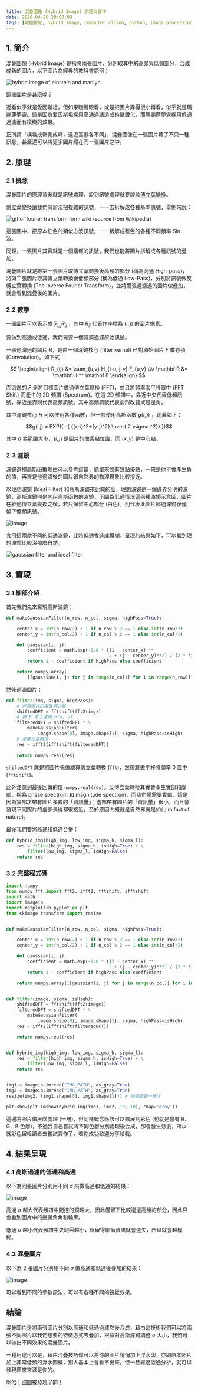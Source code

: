 ```yaml
---
title: 混疊圖像 (Hybrid Image) 原理與實作
date: 2020-04-26 20:00:00
tags: [電腦視覺, hybrid image, computer vision, python, image processing]
---
```


## 1. 簡介

混疊圖像 (Hybrid Image) 是指將兩張圖片，分別取其中的高頻與低頻部分，合成成新的圖片，以下圖片為經典的教科書範例：

![hybrid image of einstein and marilyn](https://user-images.githubusercontent.com/18013815/80302650-d2a87900-87dd-11ea-90f8-1d24e3db275d.png)

這張圖片是甚麼呢？

近看似乎就是愛因斯坦，但如果瞇著眼看，或是把圖片弄得很小再看，似乎就是瑪麗蓮夢露。這是因為愛因斯坦採用高通過濾造成特徵銳化，而瑪麗蓮夢露採用低通過濾而有模糊的效果。

正所謂「橫看成嶺側成峰，遠近高低各不同」，混疊圖像在一張圖片藏了不只一種訊息，甚至還可以將更多圖片藏在同一張圖片之中。

## 2. 原理

### 2.1 概念

混疊圖片的原理背後就是訊號處理，說到訊號處理就要談談[傅立葉變換](https://zh.wikipedia.org/wiki/%E5%82%85%E9%87%8C%E5%8F%B6%E5%8F%98%E6%8D%A2)。

傅立葉變換讓我們有辦法把複雜的訊號，一一去拆解成各種基本訊號，舉例來說：

![gif of fourier transform form wiki](https://upload.wikimedia.org/wikipedia/commons/7/72/Fourier_transform_time_and_frequency_domains_%28small%29.gif)
(source from Wikipedia)

這張圖中，把原本紅色的類似方波訊號，一一拆解成藍色的各種不同頻率 Sin 波。

同理，一張圖片其實就是一個複雜的訊號，我們也能將圖片拆解成各種訊號的疊加。

混疊圖片就是將第一張圖片取傅立葉轉換後高頻的部分 (稱為高通 High-pass)，將第二張圖片取其傅立葉轉換後低頻部分 (稱為低通 Low-Pass)，分別將訊號做反傅立葉轉換 (The Inverse Fourier Transform)，並將兩張過濾過的圖片做疊加，就會看到混疊後的圖片。

### 2.2 數學

一張圖片可以表示成 $\sum_{i, j}R_{ij}$ ，其中 $R_{ij}$ 代表作座標為 $(i, j)$ 的圖片像素。

要做到高通或低通，我們需要一個濾鏡過濾原始訊號。

一張過濾過的圖片 $R$，是由一個濾鏡核心 (filter kernel) $H$ 對原始圖片 $F$ 做卷積 (Convolution)。如下式：

$$
\begin{align}
R_{ij}  &= \sum_{u,v} H_{i-u, j-v} F_{u,v} \\\\
\mathbf R &= \mathbf H ** \mathbf F
\end{align}
$$

而這邊的 $F$ 是將目標圖片做過傅立葉轉換 (FFT)，並且將頻率零平移置中 (FFT Shift) 而產生的 2D 頻譜 (Spectrum)。在這 2D 頻譜中，靠近中央代表低頻訊號，靠近邊界則代表高頻訊號。其中高頻訊號代表劇烈改變或是邊角。

其中濾鏡核心 $H$ 可以使用各種函數，但一般使用高斯函數 $g(i,j)$ ，定義如下：

$$g(i,j) = EXP({ -{ {(x-i)^2+(y-j)^2} \over{ 2 \sigma ^2}} })$$

其中 $\sigma$ 為範圍大小，$(i, j)$ 是圖片的像素點位置，而 $(x, y)$ 是中心點。

### 2.3 濾鏡

濾鏡選擇高斯函數理由可以參考[這篇](https://dsp.stackexchange.com/questions/3002/why-are-gaussian-filters-used-as-low-pass-filters-in-image-processing)，簡單來說有幾點優點，一來是他不會產生負的值，再來是他過濾後的圖片跟自然界的物理現象比較接近。

以理想濾鏡  (Ideal Filter) 和高斯濾鏡來比較的話，理想濾鏡是一個邊界分明的濾鏡，高斯濾鏡則是套用高斯函數的濾鏡。下圖為低通情況這兩種濾鏡示意圖，圖片在經過傅立葉變換之後，若只保留中心部分 (白色)，則代表此圖片經過濾鏡後僅留下低頻訊號。

![image](https://user-images.githubusercontent.com/18013815/80313634-a9f4a380-881e-11ea-9de2-1526ac3b1692.png)

套用這兩款不同的低通濾鏡，此時低通會造成模糊，呈現的結果如下，可以看到理想濾鏡比較沒那麼自然。

![gaussian filter and ideal filter](https://user-images.githubusercontent.com/18013815/80313337-ee7f3f80-881c-11ea-8ba3-c69df565e8e0.png)

## 3. 實現

### 3.1 細部介紹

首先我們先來實現高斯濾鏡：

```py
def makeGaussianFilter(n_row, n_col, sigma, highPass=True):

    center_x = int(n_row/2) + 1 if n_row % 2 == 1 else int(n_row/2)
    center_y = int(n_col/2) + 1 if n_col % 2 == 1 else int(n_col/2)

    def gaussian(i, j):
        coefficient = math.exp(-1.0 * ((i - center_x) **
                                       2 + (j - center_y)**2) / (2 * sigma**2))
        return 1 - coefficient if highPass else coefficient

    return numpy.array(
        [[gaussian(i, j) for j in range(n_col)] for i in range(n_row)])
```

然後過濾圖片：

```py
def filter(img, sigma, highPass):
    # 計算圖片的離散傅立葉
    shiftedDFT = fftshift(fft2(img))
    # 將 F 乘上濾鏡 H(u, v)
    filteredDFT = shiftedDFT * \
        makeGaussianFilter(
            image.shape[0], image.shape[1], sigma, highPass=isHigh)
    # 反傅立葉轉換
    res = ifft2(ifftshift(filteredDFT))
    
    return numpy.real(res)
```

`shiftedDFT` 就是將圖片先做離算傅立葉轉換 (`fft`)，然後將做平移將頻率 0 置中 (`fftshift`)。

此外注意到最後回傳的值 `numpy.real(res)`。反傅立葉轉換其實會產生實部和虛部，稱為 phase spectrum 和 magnitude spectrum，而我們僅需要實部，這是因為實部才帶有圖片多數的「資訊量」；虛部帶有圖片的「資訊量」很小，而且會發現不同照片的虛部長得都很接近，至於原因大概就是自然界就是如此 (a fact of nature)。

最後我們要將高通和低通合併：

```py
def hybrid_img(high_img, low_img, sigma_h, sigma_l):
    res = filter(high_img, sigma_h, isHigh=True) + \
        filter(low_img, sigma_l, isHigh=False)
    return res
```

### 3.2 完整程式碼

```py
import numpy
from numpy.fft import fft2, ifft2, fftshift, ifftshift
import math
import imageio
import matplotlib.pyplot as plt
from skimage.transform import resize


def makeGaussianFilter(n_row, n_col, sigma, highPass=True):

    center_x = int(n_row/2) + 1 if n_row % 2 == 1 else int(n_row/2)
    center_y = int(n_col/2) + 1 if n_col % 2 == 1 else int(n_col/2)

    def gaussian(i, j):
        coefficient = math.exp(-1.0 * ((i - center_x) **
                                       2 + (j - center_y)**2) / (2 * sigma**2))
        return 1 - coefficient if highPass else coefficient

    return numpy.array([[gaussian(i, j) for j in range(n_col)] for i in range(n_row)])


def filter(image, sigma, isHigh):
    shiftedDFT = fftshift(fft2(image))
    filteredDFT = shiftedDFT * \
        makeGaussianFilter(
            image.shape[0], image.shape[1], sigma, highPass=isHigh)
    res = ifft2(ifftshift(filteredDFT))

    return numpy.real(res)


def hybrid_img(high_img, low_img, sigma_h, sigma_l):
    res = filter(high_img, sigma_h, isHigh=True) + \
        filter(low_img, sigma_l, isHigh=False)
    return res


img1 = imageio.imread("IMG_PATH", as_gray=True)
img2 = imageio.imread("IMG_PATH", as_gray=True)
resize(img2, (img1.shape[0], img1.shape[1])) # 兩張圖要一樣大

plt.show(plt.imshow(hybrid_img(img1, img2, 10, 10), cmap='gray'))
```

這邊將照片做灰階處理 (一層)，但同樣概念應該可以擴展到彩色 (也就是會有 R、G、B 色層)，不過我自己嘗試將不同色層分別處理後合成，卻會發生悲劇，所以就彩色留給讀者去嘗試實作了，若你成功歡迎分享給我。

## 4. 結果呈現

### 4.1 高斯過濾的低通和高通

以下為同張圖片分別用不同 $\sigma$ 來做高通和低通的結果：

![image](https://user-images.githubusercontent.com/18013815/80318872-acb3c080-883f-11ea-8552-d89336d1d233.png)

高通 $\sigma$ 越大代表頻譜中間挖的洞越大，因此僅留下比較邊邊高頻的部分，因此只會看到圖片中的邊邊角角和輪廓。

低通 $\sigma$ 越小代表頻譜中央的圓越小，保留得細節資訊就會遺失，所以就會越模糊。

### 4.2 混疊圖片

以下為 2 張圖片分別用不同 $\sigma$ 做高通和低通後疊加的結果：

![image](https://user-images.githubusercontent.com/18013815/80318678-4e3a1280-883e-11ea-895d-50d767d56442.png)

可以看到不同的參數設法，可以有各種不同的視覺效果。

## 結論

混疊圖片是將兩張圖片分別以高通和低通過濾然後合成，藉由這技術我們可以將兩張不同照片以我們想要的特徵方式去疊加，根據對高斯濾鏡調整 $\sigma$ 大小，我們可以做出不同效果的混疊圖片。

一種用途可以是，藉由混疊技巧你可以將你的圖片悄悄加上浮水印，亦即原本照片加上非常低頻的浮水圖樣，別人基本上會看不出來，但一旦經過低通分析，就可以發現原來來源是你的。

啊哈！盜圖被發現了齁！
